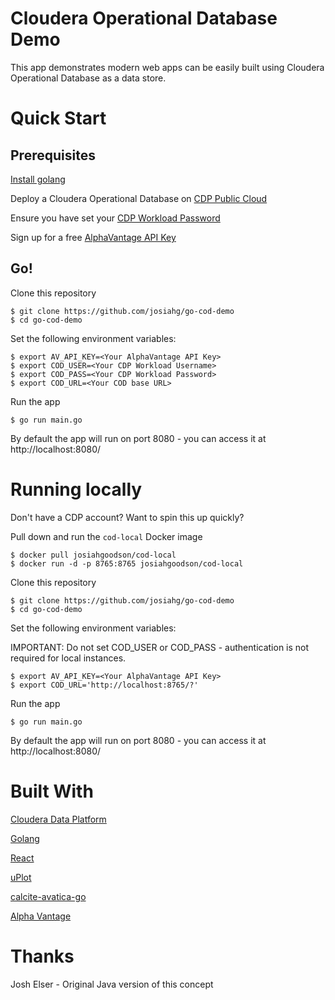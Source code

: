 # Cloudera Operational Database Demo

This app demonstrates modern web apps can be easily built using Cloudera Operational Database as a data store.

# Quick Start

## Prerequisites

[Install golang](https://golang.org/doc/install)

Deploy a Cloudera Operational Database on [CDP Public Cloud](https://docs.cloudera.com/runtime/7.1.0/howto-operational-database.html)

Ensure you have set your [CDP Workload Password](https://docs.cloudera.com/management-console/cloud/user-management/topics/mc-setting-the-ipa-password.html)

Sign up for a free [AlphaVantage API Key](https://www.alphavantage.co/support/#api-key)

## Go!
Clone this repository

```
$ git clone https://github.com/josiahg/go-cod-demo
$ cd go-cod-demo
```

Set the following environment variables:

```
$ export AV_API_KEY=<Your AlphaVantage API Key>
$ export COD_USER=<Your CDP Workload Username>
$ export COD_PASS=<Your CDP Workload Password>
$ export COD_URL=<Your COD base URL>
```

Run the app

```
$ go run main.go
```

By default the app will run on port 8080 - you can access it at http://localhost:8080/

# Running locally

Don't have a CDP account? Want to spin this up quickly?

Pull down and run the `cod-local` Docker image

```
$ docker pull josiahgoodson/cod-local
$ docker run -d -p 8765:8765 josiahgoodson/cod-local
```

Clone this repository

```
$ git clone https://github.com/josiahg/go-cod-demo
$ cd go-cod-demo
```

Set the following environment variables:

IMPORTANT: Do not set COD_USER or COD_PASS - authentication is not required for local instances.

```
$ export AV_API_KEY=<Your AlphaVantage API Key>
$ export COD_URL='http://localhost:8765/?'
```

Run the app

```
$ go run main.go
```

By default the app will run on port 8080 - you can access it at http://localhost:8080/


# Built With

[Cloudera Data Platform](https://www.cloudera.com/products/cloudera-data-platform.html)

[Golang](https://golang.org/)

[React](https://reactjs.org/)

[uPlot](https://github.com/leeoniya/uPlot)

[calcite-avatica-go](https://github.com/apache/calcite-avatica-go)

[Alpha Vantage](https://www.alphavantage.co/)

# Thanks 

Josh Elser - Original Java version of this concept
